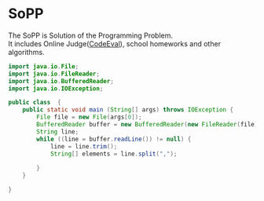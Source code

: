 # SoPP
The SoPP is Solution of the Programming Problem.<br>
It includes Online Judge([CodeEval](https://www.codeeval.com "https://www.codeeval.com")), school homeworks and other algorithms.
```java
import java.io.File;
import java.io.FileReader;
import java.io.BufferedReader;
import java.io.IOException;

public class  {
    public static void main (String[] args) throws IOException {
        File file = new File(args[0]);
        BufferedReader buffer = new BufferedReader(new FileReader(file));
        String line;
        while ((line = buffer.readLine()) != null) {
            line = line.trim();
            String[] elements = line.split(",");
            
        }
    }

}
```
